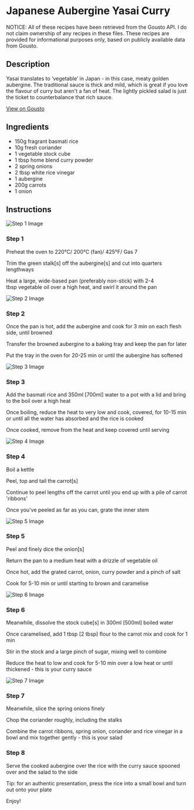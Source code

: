 # Japanese Aubergine Yasai Curry 

NOTICE: All of these recipes have been retrieved from the Gousto API. I do not claim ownership of any recipes in these files. These recipes are provided for informational purposes only, based on publicly available data from Gousto.

## Description

Yasai translates to ‘vegetable’ in Japan - in this case, meaty golden aubergine. The traditional sauce is thick and mild, which is great if you love the flavour of curry but aren't a fan of heat. The lightly pickled salad is just the ticket to counterbalance that rich sauce.

[View on Gousto](https://www.gousto.co.uk/recipes/cookbook/japanese-aubergine-yasai-curry)

## Ingredients

- 150g fragrant basmati rice 
- 10g fresh coriander
- 1 vegetable stock cube
- 1 tbsp home blend curry powder
- 2 spring onions
- 2 tbsp white rice vinegar
- 1 aubergine 
- 200g carrots
- 1 onion

## Instructions

![Step 1 Image](https://production-media.gousto.co.uk/cms/recipe-step-image/305.-step-1-x200.jpg)

### Step 1

Preheat the oven to 220&deg;C/ 200&deg;C (fan)/ 425&deg;F/ Gas 7


Trim the green stalk<span class="text-danger">[s]</span> off the&nbsp;aubergine<span class="text-danger">[s]</span>&nbsp;and cut into quarters lengthways


Heat a large, wide-based pan (preferably non-stick) with 2-4 tbsp&nbsp;vegetable oil over a high heat, and swirl it around the pan&nbsp;

![Step 2 Image](https://production-media.gousto.co.uk/cms/recipe-step-image/305.-step-2-x200.jpg)

### Step 2

Once the pan is hot, add the aubergine and cook for 3 min on each flesh side, until browned


Transfer the browned aubergine to a baking tray and keep the pan for later&nbsp;


Put the tray in the oven for 20-25 min or until the aubergine has softened

![Step 3 Image](https://production-media.gousto.co.uk/cms/recipe-step-image/305.-step-3-x200.jpg)

### Step 3

Add the&nbsp;basmati rice and 350ml <span class="text-danger">[700ml]</span> water to a pot with a lid and bring to the boil over a high heat


Once boiling, reduce the heat to very low and cook, covered, for 10-15 min or until all the water has absorbed and the rice is cooked


Once cooked, remove from the heat and keep covered until serving

![Step 4 Image](https://production-media.gousto.co.uk/cms/recipe-step-image/305.-step-4-x200.jpg)

### Step 4

Boil a kettle


Peel, top and tail the carrot<span class="text-danger">[s]</span>


Continue to peel lengths off the carrot until you end up with a pile of carrot 'ribbons'


Once you've peeled as far as you can, grate the inner stem&nbsp;

![Step 5 Image](https://production-media.gousto.co.uk/cms/recipe-step-image/305.-step-5-x200.jpg)

### Step 5

Peel and finely dice the onion<span class="text-danger">[s]</span>


Return the pan to a medium heat with a drizzle of vegetable oil


Once hot, add the grated carrot, onion, curry powder and a pinch of salt


Cook for 5-10 min or until starting to brown and caramelise

![Step 6 Image](https://production-media.gousto.co.uk/cms/recipe-step-image/305.-step-6-x200.jpg)

### Step 6

Meanwhile, dissolve the stock cube<span class="text-danger">[s]</span>&nbsp;in 300ml <span class="text-danger">[500ml]</span>&nbsp;boiled water&nbsp;


Once caramelised, add 1 tbsp <span class="text-danger">[2 tbsp]</span>&nbsp;flour to the carrot mix and cook for 1 min


Stir in the stock and a large pinch&nbsp;of sugar, mixing well to combine


Reduce the heat to low and cook for 5-10 min over a low heat or until thickened - this is your curry sauce

![Step 7 Image](https://production-media.gousto.co.uk/cms/recipe-step-image/305.-step-7-x200.jpg)

### Step 7

Meanwhile, slice the spring onions finely


Chop the coriander roughly, including the stalks&nbsp;


Combine the carrot ribbons, spring onion, coriander and rice vinegar in a bowl and mix together gently - this is your salad

### Step 8

Serve the cooked aubergine over the rice with the curry sauce spooned over and the salad to the side


Tip: for an authentic presentation, press the rice into a small bowl and turn out onto your plate


Enjoy!


